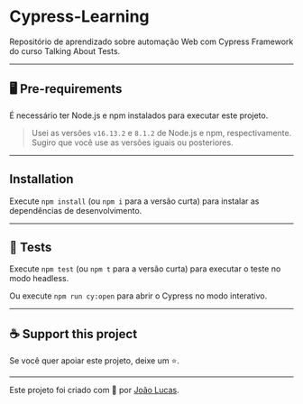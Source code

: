 # Cypress-Learning

Repositório de aprendizado sobre automação Web com Cypress Framework do curso Talking About Tests.

___

## 🖥️ Pre-requirements
É necessário ter Node.js e npm instalados para executar este projeto.

> Usei as versões `v16.13.2` e `8.1.2` de Node.js e npm, respectivamente. Sugiro que você use as versões iguais ou posteriores.
___
## Installation

Execute `npm install` (ou `npm i` para a versão curta) para instalar as dependências de desenvolvimento.
___
## 🔑 Tests
Execute `npm test` (ou `npm t` para a versão curta) para executar o teste no modo headless.

Ou execute `npm run cy:open` para abrir o Cypress no modo interativo.
___
## ☕ Support this project

Se você quer apoiar este projeto, deixe um ⭐.

___

Este projeto foi criado com 💚 por [João Lucas](https://github.com/joaolucasp).
